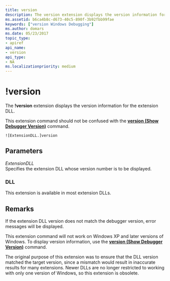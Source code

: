 ```yaml
---
title: version
description: The version extension displays the version information for the extension DLL.This extension command should not be confused with the version (Show Debugger Version) command.
ms.assetid: b6ca4b8c-d673-40c5-890f-3b92fbb99fae
keywords: ["version Windows Debugging"]
ms.author: domars
ms.date: 05/23/2017
topic_type:
- apiref
api_name:
- version
api_type:
- NA
ms.localizationpriority: medium
---
```


# !version


The **!version** extension displays the version information for the extension DLL.

This extension command should not be confused with the [**version (Show Debugger Version)**](version--show-debugger-version-.md) command.

```dbgcmd
![ExtensionDLL.]version
```

## <span id="ddk__version_dbg"></span><span id="DDK__VERSION_DBG"></span>Parameters


<span id="_______ExtensionDLL______"></span><span id="_______extensiondll______"></span><span id="_______EXTENSIONDLL______"></span> *ExtensionDLL*   
Specifies the extension DLL whose version number is to be displayed.

### <span id="DLL"></span><span id="dll"></span>DLL

This extension is available in most extension DLLs.

Remarks
-------

If the extension DLL version does not match the debugger version, error messages will be displayed.

This extension command will not work on Windows XP and later versions of Windows. To display version information, use the [**version (Show Debugger Version)**](version--show-debugger-version-.md) command.

The original purpose of this extension was to ensure that the DLL version matched the target version, since a mismatch would result in inaccurate results for many extensions. Newer DLLs are no longer restricted to working with only one version of Windows, so this extension is obsolete.

 

 





